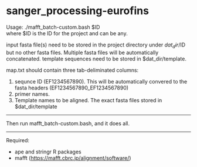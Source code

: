# sanger_processing-eurofins

Usage: ./mafft_batch-custom.bash $ID  
where $ID is the ID for the project and can be any.  

input fasta file(s) need to be stored in the project directory under $dat_dir/$ID but no other fasta files. Multiple fasta files will be automatically concatenated.
template sequences need to be stored in $dat_dir/template.

map.txt should contain three tab-deliminated columns:
1. sequnce ID (EF1234567890). This will be automatically convered to the fasta headers (EF1234567890_EF1234567890)
2. primer names.
3. Template names to be aligned. The exact fasta files stored in $dat_dir/template


-----

Then run mafft_batch-custom.bash, and it does all.

-----

Required:  
- ape and stringr R packages
- mafft (https://mafft.cbrc.jp/alignment/software/)
